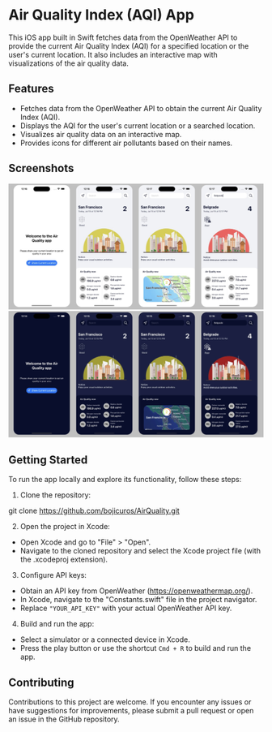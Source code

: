 # Air Quality Index (AQI) App

This iOS app built in Swift fetches data from the OpenWeather API to provide the current Air Quality Index (AQI) for a specified location or the user's current location. It also includes an interactive map with visualizations of the air quality data.

## Features

- Fetches data from the OpenWeather API to obtain the current Air Quality Index (AQI).
- Displays the AQI for the user's current location or a searched location.
- Visualizes air quality data on an interactive map.
- Provides icons for different air pollutants based on their names.

## Screenshots

![Screenshot 1](screenshots/light.png)
![Screenshot 2](screenshots/dark.png)

## Getting Started

To run the app locally and explore its functionality, follow these steps:

1. Clone the repository:

git clone https://github.com/bojicuros/AirQuality.git


2. Open the project in Xcode:
- Open Xcode and go to "File" > "Open".
- Navigate to the cloned repository and select the Xcode project file (with the .xcodeproj extension).

3. Configure API keys:
- Obtain an API key from OpenWeather (https://openweathermap.org/).
- In Xcode, navigate to the "Constants.swift" file in the project navigator.
- Replace `"YOUR_API_KEY"` with your actual OpenWeather API key.

4. Build and run the app:
- Select a simulator or a connected device in Xcode.
- Press the play button or use the shortcut `Cmd + R` to build and run the app.

## Contributing

Contributions to this project are welcome. If you encounter any issues or have suggestions for improvements, please submit a pull request or open an issue in the GitHub repository.

